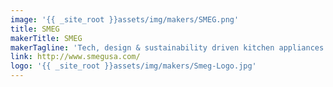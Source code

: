 ```yaml
---
image: '{{ _site_root }}assets/img/makers/SMEG.png'
title: SMEG
makerTitle: SMEG
makerTagline: 'Tech, design & sustainability driven kitchen appliances'
link: http://www.smegusa.com/
logo: '{{ _site_root }}assets/img/makers/Smeg-Logo.jpg'
---
```


